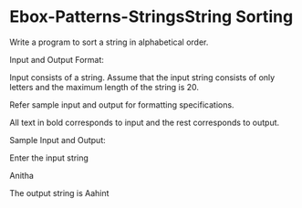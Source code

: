 # Ebox-Patterns-StringsString Sorting

Write a program to sort a string in alphabetical order.

 

Input and Output Format:

Input consists of a string. Assume that the input string consists of only letters and the maximum length of the string is 20.

Refer sample input and output for formatting specifications.

All text in bold corresponds to input and the rest corresponds to output.

 

Sample Input and Output:

Enter the input string

Anitha

The output string is Aahint

 
